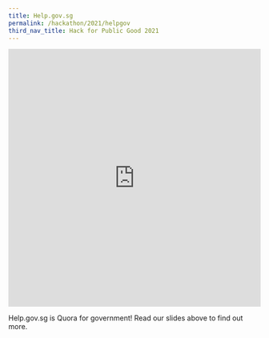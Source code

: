 ```yaml
---
title: Help.gov.sg
permalink: /hackathon/2021/helpgov
third_nav_title: Hack for Public Good 2021
---
```



<iframe src="https://docs.google.com/presentation/d/e/2PACX-1vRAimvvxHBZKAEvpyW5ToQFOA7tJ2658mQfVWY57ahmUg9I5v4uappp3YuVYAsFKzl73lg50_r8KjsG/embed?start=false&loop=false&delayms=3000" frameborder="0" width="100%"  height="515" allowfullscreen="true" mozallowfullscreen="true" webkitallowfullscreen="true"></iframe>

Help.gov.sg is Quora for government! Read our slides above to find out more.

<!-- Check out our demo [here](https://demo.help.gov.sg)! -->
